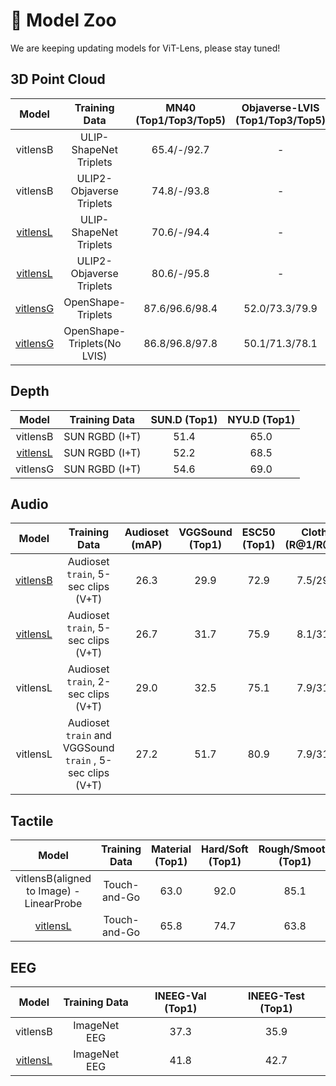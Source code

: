 # 🧩 Model Zoo

We are keeping updating models for ViT-Lens, please stay tuned!

## 3D Point Cloud
|                            Model                             |        Training Data        | MN40 (Top1/Top3/Top5) | Objaverse-LVIS (Top1/Top3/Top5) | ScanObjectNN (Top1/Top3/Top5) |
| :----------------------------------------------------------: | :-------------------------: | :-------------------: | :-----------------------------: | :---------------------------: |
|                           vitlensB                           |   ULIP-ShapeNet Triplets    |      65.4/-/92.7      |                -                |               -               |
|                           vitlensB                           |  ULIP2-Objaverse Triplets   |      74.8/-/93.8      |                -                |               -               |
| [vitlensL](https://huggingface.co/TencentARC/ViT-Lens/blob/main/Datacomp_L14_ShapeNet.pt) |   ULIP-ShapeNet Triplets    |      70.6/-/94.4      |                -                |               -               |
| [vitlensL](https://huggingface.co/TencentARC/ViT-Lens/blob/main/Datacomp_L14_objaverse.pt) |  ULIP2-Objaverse Triplets   |      80.6/-/95.8      |                -                |               -               |
| [vitlensG](https://huggingface.co/TencentARC/ViT-Lens/blob/main/bigG14_sk16_openshape_all.pt) |     OpenShape-Triplets      |    87.6/96.6/98.4     |         52.0/73.3/79.9          |        60.1/81.0/90.3         |
| [vitlensG](https://huggingface.co/TencentARC/ViT-Lens/blob/main/bigG14_openshape_nolvis.pt) | OpenShape-Triplets(No LVIS) |    86.8/96.8/97.8     |         50.1/71.3/78.1          |        59.8/79.3/87.7         |

## Depth
|                            Model                             | Training Data  | SUN.D (Top1) | NYU.D (Top1) |
| :----------------------------------------------------------: | :------------: | :----------: | :----------: |
|                           vitlensB                           | SUN RGBD (I+T) |     51.4     |     65.0     |
| [vitlensL](https://huggingface.co/TencentARC/ViT-Lens/blob/main/vitlensL_depth.pt) | SUN RGBD (I+T) |     52.2     |     68.5     |
|                           vitlensG                           | SUN RGBD (I+T) |     54.6     |     69.0     |


## Audio

|                            Model                             |                       Training Data                       | Audioset (mAP) | VGGSound (Top1) | ESC50 (Top1) | Clotho (R@1/R@10) | AudioCaps (R@1/R@10) |
| :----------------------------------------------------------: | :-------------------------------------------------------: | :------------: | :-------------: | :----------: | :---------------: | :------------------: |
| [vitlensB](https://huggingface.co/TencentARC/ViT-Lens/blob/main/vitlensB_audio_dur5.pt) |            Audioset `train`, 5-sec clips (V+T)            |      26.3      |      29.9       |     72.9     |     7.5/29.5      |      13.5/54.1       |
| [vitlensL](https://huggingface.co/TencentARC/ViT-Lens/blob/main/vitlensL_audio.pt) |            Audioset `train`, 5-sec clips (V+T)            |      26.7      |      31.7       |     75.9     |     8.1/31.2      |      14.4/54.9       |
|                           vitlensL                           |            Audioset `train`, 2-sec clips (V+T)            |      29.0      |      32.5       |     75.1     |     7.9/31.6      |      14.8/53.3       |
|                           vitlensL                           | Audioset `train` and VGGSound `train` , 5-sec clips (V+T) |      27.2      |      51.7       |     80.9     |     7.9/31.5      |      14.9/55.2       |



## Tactile
|                            Model                             | Training Data | Material (Top1) | Hard/Soft (Top1) | Rough/Smooth (Top1) |
| :----------------------------------------------------------: | :-----------: | :-------------: | :--------------: | :-----------------: |
|           vitlensB(aligned to Image) - LinearProbe           | Touch-and-Go  |      63.0       |       92.0       |        85.1         |
| [vitlensL](https://huggingface.co/TencentARC/ViT-Lens/blob/main/vitlensL_tactile.pt) | Touch-and-Go  |      65.8       |       74.7       |        63.8         |


## EEG
|                            Model                             | Training Data | INEEG-Val (Top1) | INEEG-Test (Top1) |
| :----------------------------------------------------------: | :-----------: | :-------: | :--------: |
|                           vitlensB                           | ImageNet EEG  |   37.3    |    35.9    |
| [vitlensL](https://huggingface.co/TencentARC/ViT-Lens/blob/main/vitlensL_eeg.pt) | ImageNet EEG  |   41.8    |    42.7    |
